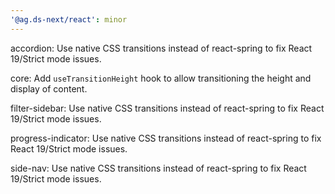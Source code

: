 ```yaml
---
'@ag.ds-next/react': minor
---
```


accordion: Use native CSS transitions instead of react-spring to fix React 19/Strict mode issues.

core: Add `useTransitionHeight` hook to allow transitioning the height and display of content.

filter-sidebar: Use native CSS transitions instead of react-spring to fix React 19/Strict mode issues.

progress-indicator: Use native CSS transitions instead of react-spring to fix React 19/Strict mode issues.

side-nav: Use native CSS transitions instead of react-spring to fix React 19/Strict mode issues.
